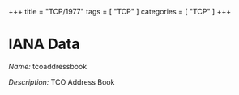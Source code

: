 +++
title = "TCP/1977"
tags = [ "TCP" ]
categories = [ "TCP" ]
+++

# IANA Data

_Name:_ tcoaddressbook

_Description:_ TCO Address Book


